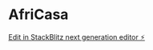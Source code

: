 # AfriCasa

[Edit in StackBlitz next generation editor ⚡️](https://stackblitz.com/~/github.com/HDMkey/AfriCasa)